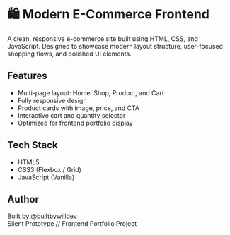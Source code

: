 # 🛍️ Modern E-Commerce Frontend

A clean, responsive e-commerce site built using HTML, CSS, and JavaScript. Designed to showcase modern layout structure, user-focused shopping flows, and polished UI elements.

## Features

- Multi-page layout: Home, Shop, Product, and Cart
- Fully responsive design
- Product cards with image, price, and CTA
- Interactive cart and quantity selector
- Optimized for frontend portfolio display

## Tech Stack

- HTML5
- CSS3 (Flexbox / Grid)
- JavaScript (Vanilla)


## Author

Built by [@builtbywilldev](https://github.com/builtbywilldev)  
Silent Prototype // Frontend Portfolio Project

